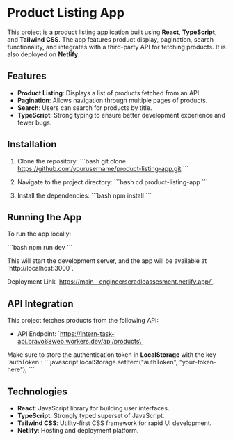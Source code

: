 # Product Listing App

This project is a product listing application built using **React**, **TypeScript**, and **Tailwind CSS**. The app features product display, pagination, search functionality, and integrates with a third-party API for fetching products. It is also deployed on **Netlify**.

## Features

- **Product Listing**: Displays a list of products fetched from an API.
- **Pagination**: Allows navigation through multiple pages of products.
- **Search**: Users can search for products by title.
- **TypeScript**: Strong typing to ensure better development experience and fewer bugs.

## Installation

1. Clone the repository:
   \`\`\`bash
   git clone https://github.com/yourusername/product-listing-app.git
   \`\`\`

2. Navigate to the project directory:
   \`\`\`bash
   cd product-listing-app
   \`\`\`

3. Install the dependencies:
   \`\`\`bash
   npm install
   \`\`\`

## Running the App

To run the app locally:

\`\`\`bash
npm run dev
\`\`\`

This will start the development server, and the app will be available at \`http://localhost:3000`.

Deployment Link \`https://main--engineerscradleassesment.netlify.app/`.

## API Integration

This project fetches products from the following API:

- API Endpoint: \`https://intern-task-api.bravo68web.workers.dev/api/products\`

Make sure to store the authentication token in **LocalStorage** with the key \`authToken\`:
\`\`\`javascript
localStorage.setItem("authToken", "your-token-here");
\`\`\`

## Technologies

- **React**: JavaScript library for building user interfaces.
- **TypeScript**: Strongly typed superset of JavaScript.
- **Tailwind CSS**: Utility-first CSS framework for rapid UI development.
- **Netlify**: Hosting and deployment platform.
